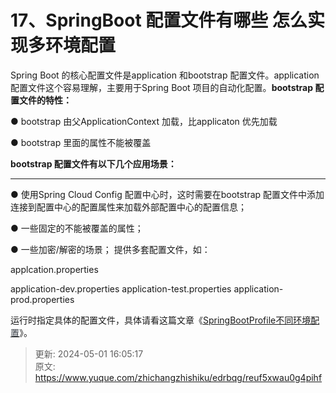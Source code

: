 # 17、SpringBoot 配置文件有哪些 怎么实现多环境配置

Spring Boot 的核心配置文件是application 和bootstrap 配置文件。application 配置文件这个容易理解，主要用于Spring Boot 项目的自动化配置。**bootstrap 配置文件的特性：**

● bootstrap 由父ApplicationContext 加载，比applicaton 优先加载



● bootstrap 里面的属性不能被覆盖

**bootstrap 配置文件有以下几个应用场景：**

****

● 使用Spring Cloud Config 配置中心时，这时需要在bootstrap 配置文件中添加连接到配置中心的配置属性来加载外部配置中心的配置信息；

● 一些固定的不能被覆盖的属性；



● 一些加密/解密的场景； 提供多套配置文件，如：

applcation.properties

application-dev.properties application-test.properties application-prod.properties

运行时指定具体的配置文件，具体请看这篇文章《[SpringBootProfile不同环境配](https://mp.weixin.qq.com/s?__biz=MzI3ODcxMzQzMw%3D%3D&mid=2247484369&idx=1&sn=1155fccb4fef1db88cb76fd17b1756d7&scene=21)<u><font style="color:rgb(51,57,64);">置</font></u>》。



> 更新: 2024-05-01 16:05:17  
> 原文: <https://www.yuque.com/zhichangzhishiku/edrbqg/reuf5xwau0g4pihf>